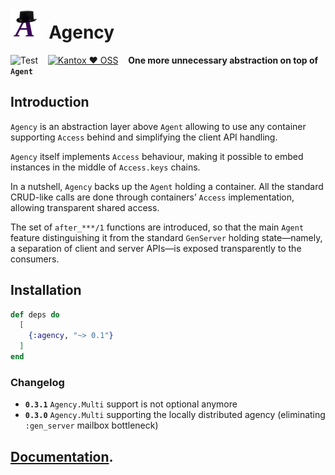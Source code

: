 # ![Logo](https://raw.githubusercontent.com/am-kantox/agency/master/stuff/agency-48x48.png)  Agency

![Test](https://github.com/am-kantox/agency/workflows/Test/badge.svg)    [![Kantox ❤ OSS](https://img.shields.io/badge/❤-kantox_oss-informational.svg)](https://kantox.com/)    **One more unnecessary abstraction on top of `Agent`**

## Introduction

`Agency` is an abstraction layer above `Agent` allowing to use any
container supporting `Access` behind and simplifying the client API
handling.

`Agency` itself implements `Access` behaviour, making it possible to
embed instances in the middle of `Access.keys` chains.

In a nutshell, `Agency` backs up the `Agent` holding a container.
All the standard CRUD-like calls are done through containers’
`Access` implementation, allowing transparent shared access.

The set of `after_***/1` functions are introduced, so that the main
`Agent` feature distinguishing it from the standard `GenServer`
holding state—namely, a separation of client and server APIs—is
exposed transparently to the consumers.

## Installation

```elixir
def deps do
  [
    {:agency, "~> 0.1"}
  ]
end
```

### Changelog

- **`0.3.1`** `Agency.Multi` support is not optional anymore
- **`0.3.0`** `Agency.Multi` supporting the locally distributed agency (eliminating `:gen_server` mailbox bottleneck)

## [Documentation](https://hexdocs.pm/agency).
